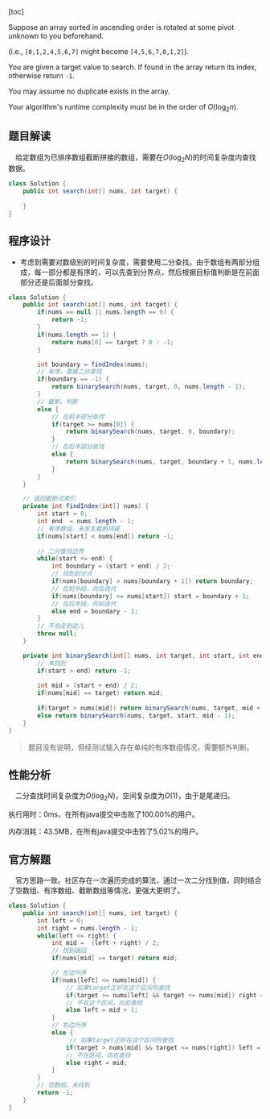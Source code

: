 [toc]

Suppose an array sorted in ascending order is rotated at some pivot unknown to you beforehand.

(i.e., `[0,1,2,4,5,6,7]` might become `[4,5,6,7,0,1,2]`).

You are given a target value to search. If found in the array return its index, otherwise return `-1`.

You may assume no duplicate exists in the array.

Your algorithm's runtime complexity must be in the order of $O(\log_2 n)$.



## 题目解读

&emsp;给定数组为已排序数组截断拼接的数组，需要在$O(\log_2N)$的时间复杂度内查找数据。

```java
class Solution {
    public int search(int[] nums, int target) {
        
    }
}
```

## 程序设计

* 考虑到需要对数级别的时间复杂度，需要使用二分查找。由于数组有两部分组成，每一部分都是有序的，可以先查到分界点，然后根据目标值判断是在前面部分还是后面部分查找。

```java
class Solution {
    public int search(int[] nums, int target) {
        if(nums == null || nums.length == 0) {
            return -1;
        }
        if(nums.length == 1) {
            return nums[0] == target ? 0 : -1;
        }

        int boundary = findIndex(nums);
        // 有序，直接二分查找
        if(boundary == -1) {
            return binarySearch(nums, target, 0, nums.length - 1);
        }
        // 截断，判断
        else {
            // 在前半部分查找
            if(target >= nums[0]) {
                return binarySearch(nums, target, 0, boundary);
            } 
            // 在后半部分查找
            else {
                return binarySearch(nums, target, boundary + 1, nums.length - 1);
            }
        }
    }

    // 返回截断点索引
    private int findIndex(int[] nums) {
        int start = 0;
        int end  = nums.length - 1;
        // 有序数组，未发生截断拼接
        if(nums[start] < nums[end]) return -1;
        
        // 二分查找边界
        while(start <= end) {
            int boundary = (start + end) / 2;
            // 找到划分点
            if(nums[boundary] > nums[boundary + 1]) return boundary;
            // 在前半段，向后迭代
            if(nums[boundary] >= nums[start]) start = boundary + 1;
            // 在后半段，向前迭代
            else end = boundary - 1;
        }
        // 不会走到这儿
        throw null;
    }

    private int binarySearch(int[] nums, int target, int start, int end) {
        // 未找到
        if(start > end) return -1;
        
        int mid = (start + end) / 2;
        if(nums[mid] == target) return mid;
        
        if(target > nums[mid]) return binarySearch(nums, target, mid + 1, end);
        else return binarySearch(nums, target, start, mid - 1);
    }
}
```

> 题目没有说明，但经测试输入存在单纯的有序数组情况，需要额外判断。

## 性能分析

&emsp;二分查找时间复杂度为$O(\log_2N)$，空间复杂度为$O(1)$，由于是尾递归。

执行用时：0ms，在所有java提交中击败了100.00%的用户。

内存消耗：43.5MB，在所有java提交中击败了5.02%的用户。

## 官方解题

&emsp;官方思路一致。社区存在一次遍历完成的算法，通过一次二分找到值，同时结合了空数组、有序数组、截断数组等情况，更强大更明了。

```java
class Solution {
    public int search(int[] nums, int target) {
        int left = 0;
        int right = nums.length - 1;
        while(left <= right) {
            int mid =  (left + right) / 2;
            // 找到返回
            if(nums[mid] == target) return mid;

            // 左边升序
            if(nums[left] <= nums[mid]) {
                // 如果target正好在这个区间则查找
                if(target >= nums[left] && target <= nums[mid]) right = mid;
                // 不在这个区间，向右查找
                else left = mid + 1;
            }
            // 右边升序
            else {
                 // 如果target正好在这个区间则查找
                if(target > nums[mid] && target <= nums[right]) left = mid  + 1;
                // 不在区间，向右查找
                else right = mid;
            }
        }
        // 空数组、未找到
        return -1; 
    }
}
```